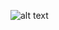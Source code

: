![alt text](https://cloud.githubusercontent.com/assets/7325312/18176329/c76b92d6-7092-11e6-8707-c3546c3a2ed2.png)
